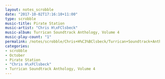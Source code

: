 ```yaml
---
layout: notes_scrobble
date: "2017-10-02T17:16:10+11:00"
type: scrobble
music-title: Pirate Station
music-artist: "Chris H\xFClsbeck"
music-album: Turrican Soundtrack Anthology, Volume 4
music-play-count: "1"
permalink: /notes/scrobble/Chris+H%C3%BClsbeck/Turrican+Soundtrack+Anthology%2C+Volume+4/4937e45ca5f8e4beb571adfa5ad8af455bf30a57.html
categories:
- scrobble
- October
- Pirate Station
- "Chris H\xFClsbeck"
- Turrican Soundtrack Anthology, Volume 4
---
```

